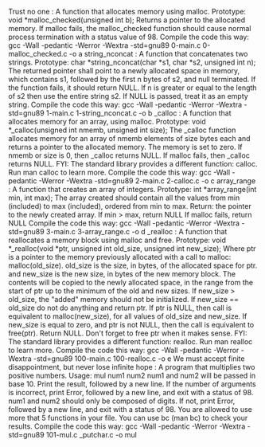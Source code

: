 Trust no one : A function that allocates memory using malloc.
Prototype: void *malloc_checked(unsigned int b);
Returns a pointer to the allocated memory.
If malloc fails, the malloc_checked function should cause normal process termination with a status value of 98.
Compile the code this way: gcc -Wall -pedantic -Werror -Wextra -std=gnu89 0-main.c 0-malloc_checked.c -o a
string_nconcat : A function that concatenates two strings.
Prototype: char *string_nconcat(char *s1, char *s2, unsigned int n);
The returned pointer shall point to a newly allocated space in memory, which contains s1, followed by the first n bytes of s2, and null terminated.
If the function fails, it should return NULL.
If n is greater or equal to the length of s2 then use the entire string s2.
If NULL is passed, treat it as an empty string.
Compile the code this way: gcc -Wall -pedantic -Werror -Wextra -std=gnu89 1-main.c 1-string_nconcat.c -o b
_calloc : A function that allocates memory for an array, using malloc.
Prototype: void *_calloc(unsigned int nmemb, unsigned int size);
The _calloc function allocates memory for an array of nmemb elements of size bytes each and returns a pointer to the allocated memory.
The memory is set to zero.
If nmemb or size is 0, then _calloc returns NULL.
If malloc fails, then _calloc returns NULL.
FYI: The standard library provides a different function: calloc. Run man calloc to learn more.
Compile the code this way: gcc -Wall -pedantic -Werror -Wextra -std=gnu89 2-main.c 2-calloc.c -o c
array_range : A function that creates an array of integers.
Prototype: int *array_range(int min, int max);
The array created should contain all the values from min (included) to max (included), ordered from min to max.
Return: the pointer to the newly created array.
If min > max, return NULL
If malloc fails, return NULL
Compile the code this way: gcc -Wall -pedantic -Werror -Wextra -std=gnu89 3-main.c 3-array_range.c -o d
_realloc : A function that reallocates a memory block using malloc and free.
Prototype: void *_realloc(void *ptr, unsigned int old_size, unsigned int new_size);
Where ptr is a pointer to the memory previously allocated with a call to malloc: malloc(old_size).
old_size is the size, in bytes, of the allocated space for ptr.
and new_size is the new size, in bytes of the new memory block.
The contents will be copied to the newly allocated space, in the range from the start of ptr up to the minimum of the old and new sizes.
If new_size > old_size, the "added" memory should not be initialized.
If new_size == old_size do not do anything and return ptr.
If ptr is NULL, then call is equivalent to malloc(new_size), for all values of old_size and new_size.
If new_size is equal to zero, and ptr is not NULL, then the call is equivalent to free(ptr). Return NULL.
Don't forget to free ptr when it makes sense.
FYI: The standard library provides a different function: realloc. Run man realloc to learn more.
Compile the code this way: gcc -Wall -pedantic -Werror -Wextra -std=gnu89 100-main.c 100-realloc.c -o e
We must accept finite disappointment, but never lose infinite hope : A program that multiplies two positive numbers.
Usage: mul num1 num2
num1 and num2 will be passed in base 10.
Print the result, followed by a new line.
If the number of arguments is incorrect, print Error, followed by a new line, and exit with a status of 98.
num1 and num2 should only be composed of digits. If not, print Error, followed by a new line, and exit with a status of 98.
You are allowed to use more that 5 functions in your file.
You can use bc (man bc) to check your results.
Compile the code this way: gcc -Wall -pedantic -Werror -Wextra -std=gnu89 101-mul.c _putchar.c -o mul
